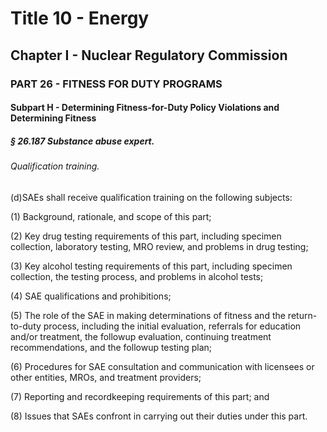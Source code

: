 
# Title 10 - Energy
## Chapter I - Nuclear Regulatory Commission
### PART 26 - FITNESS FOR DUTY PROGRAMS
#### Subpart H - Determining Fitness-for-Duty Policy Violations and Determining Fitness
##### § 26.187 Substance abuse expert.
###### Qualification training.

(d)SAEs shall receive qualification training on the following subjects:

(1) Background, rationale, and scope of this part;

(2) Key drug testing requirements of this part, including specimen collection, laboratory testing, MRO review, and problems in drug testing;

(3) Key alcohol testing requirements of this part, including specimen collection, the testing process, and problems in alcohol tests;

(4) SAE qualifications and prohibitions;

(5) The role of the SAE in making determinations of fitness and the return-to-duty process, including the initial evaluation, referrals for education and/or treatment, the followup evaluation, continuing treatment recommendations, and the followup testing plan;

(6) Procedures for SAE consultation and communication with licensees or other entities, MROs, and treatment providers;

(7) Reporting and recordkeeping requirements of this part; and

(8) Issues that SAEs confront in carrying out their duties under this part.
